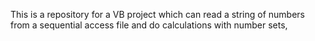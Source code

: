 This is a repository for a VB project which can read a string of numbers from a sequential access file and do calculations with number sets,
